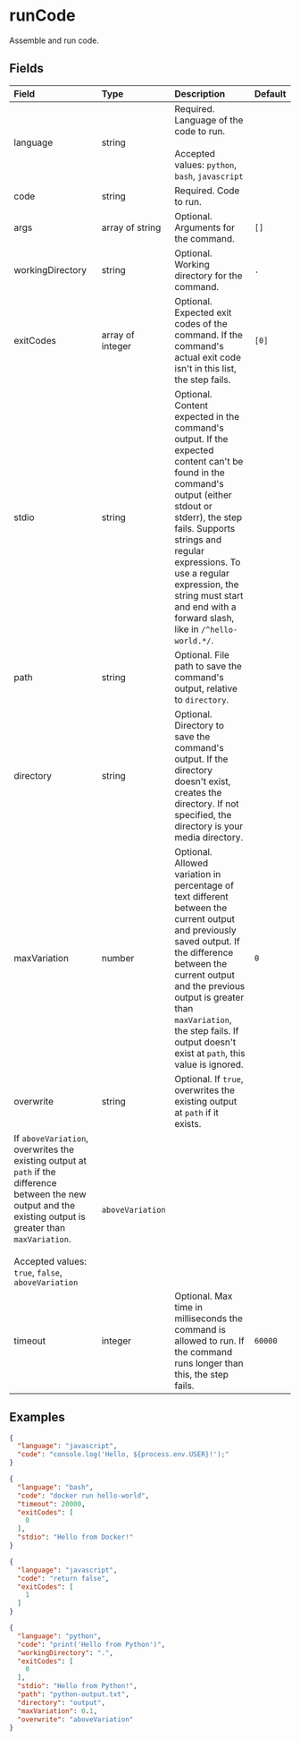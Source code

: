 
# runCode

Assemble and run code.

## Fields

Field | Type | Description | Default
:-- | :-- | :-- | :--
language | string | Required. Language of the code to run.<br/><br/>Accepted values: `python`, `bash`, `javascript` | 
code | string | Required. Code to run. | 
args | array of string | Optional. Arguments for the command. | ``[]``
workingDirectory | string | Optional. Working directory for the command. | `.`
exitCodes | array of integer | Optional. Expected exit codes of the command. If the command's actual exit code isn't in this list, the step fails. | ``[0]``
stdio | string | Optional. Content expected in the command's output. If the expected content can't be found in the command's output (either stdout or stderr), the step fails. Supports strings and regular expressions. To use a regular expression, the string must start and end with a forward slash, like in `/^hello-world.*/`. | 
path | string | Optional. File path to save the command's output, relative to `directory`. | 
directory | string | Optional. Directory to save the command's output. If the directory doesn't exist, creates the directory. If not specified, the directory is your media directory. | 
maxVariation | number | Optional. Allowed variation in percentage of text different between the current output and previously saved output. If the difference between the current output and the previous output is greater than `maxVariation`, the step fails. If output doesn't exist at `path`, this value is ignored. | `0`
overwrite | string | Optional. If `true`, overwrites the existing output at `path` if it exists.
If `aboveVariation`, overwrites the existing output at `path` if the difference between the new output and the existing output is greater than `maxVariation`.<br/><br/>Accepted values: `true`, `false`, `aboveVariation` | `aboveVariation`
timeout | integer | Optional. Max time in milliseconds the command is allowed to run. If the command runs longer than this, the step fails. | `60000`

## Examples

```json
{
  "language": "javascript",
  "code": "console.log('Hello, ${process.env.USER}!');"
}
```

```json
{
  "language": "bash",
  "code": "docker run hello-world",
  "timeout": 20000,
  "exitCodes": [
    0
  ],
  "stdio": "Hello from Docker!"
}
```

```json
{
  "language": "javascript",
  "code": "return false",
  "exitCodes": [
    1
  ]
}
```

```json
{
  "language": "python",
  "code": "print('Hello from Python')",
  "workingDirectory": ".",
  "exitCodes": [
    0
  ],
  "stdio": "Hello from Python!",
  "path": "python-output.txt",
  "directory": "output",
  "maxVariation": 0.1,
  "overwrite": "aboveVariation"
}
```
